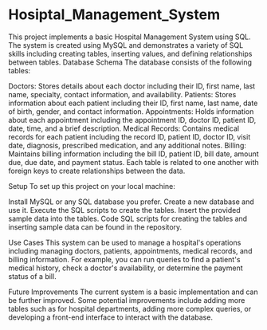 # Hosiptal_Management_System
This project implements a basic Hospital Management System using SQL. The system is created using MySQL and demonstrates a variety of SQL skills including creating tables, inserting values, and defining relationships between tables.
Database Schema
The database consists of the following tables:

Doctors: Stores details about each doctor including their ID, first name, last name, specialty, contact information, and availability.
Patients: Stores information about each patient including their ID, first name, last name, date of birth, gender, and contact information.
Appointments: Holds information about each appointment including the appointment ID, doctor ID, patient ID, date, time, and a brief description.
Medical Records: Contains medical records for each patient including the record ID, patient ID, doctor ID, visit date, diagnosis, prescribed medication, and any additional notes.
Billing: Maintains billing information including the bill ID, patient ID, bill date, amount due, due date, and payment status.
Each table is related to one another with foreign keys to create relationships between the data.

Setup
To set up this project on your local machine:

Install MySQL or any SQL database you prefer.
Create a new database and use it.
Execute the SQL scripts to create the tables.
Insert the provided sample data into the tables.
Code
SQL scripts for creating the tables and inserting sample data can be found in the repository.

Use Cases
This system can be used to manage a hospital's operations including managing doctors, patients, appointments, medical records, and billing information. For example, you can run queries to find a patient's medical history, check a doctor's availability, or determine the payment status of a bill.

Future Improvements
The current system is a basic implementation and can be further improved. Some potential improvements include adding more tables such as for hospital departments, adding more complex queries, or developing a front-end interface to interact with the database.
